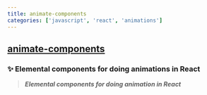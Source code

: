 ```yaml
---
title: animate-components
categories: ['javascript', 'react', 'animations']
---
```

## [animate-components](https://github.com/nitin42/animate-components)

### ✨ Elemental components for doing animations in React


> ***Elemental components for doing animation in React***
